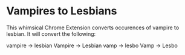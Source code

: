 # Vampires to Lesbians

This whimsical Chrome Extension converts occurences of vampire to lesbian. It will convert the following:

vampire -> lesbian
Vampire -> Lesbian
vamp 	-> lesbo
Vamp 	-> Lesbo
